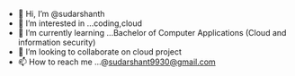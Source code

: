 - 👋 Hi, I’m @sudarshanth
- 👀 I’m interested in ...coding,cloud
- 🌱 I’m currently learning ...Bachelor of Computer Applications (Cloud and information security)
- 💞️ I’m looking to collaborate on cloud project
- 📫 How to reach me ...@sudarshant9930@gmail.com

<!---
sudarshanth/sudarshanth is a ✨ special ✨ repository because its `README.md` (this file) appears on your GitHub profile.
You can click the Preview link to take a look at your changes.
--->
